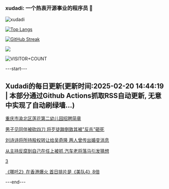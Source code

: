 ### xudadi: 一个热衷开源事业的程序员 👋

![xudadi](https://github-readme-stats-git-masterorgs-github-readme-stats-team.vercel.app/api?username=xudadi)

[![Top Langs](https://github-readme-stats.vercel.app/api/top-langs/?username=xudadi)](https://github.com/anuraghazra/github-readme-stats)

[![GitHub Streak](https://streak-stats.demolab.com?user=xudadi&locale=zh_Hans)](https://git.io/streak-stats)

![](https://raw.githubusercontent.com/xudadi/xudadi/main/assets/github-contribution-grid-snake.svg)

![VISITOR+COUNT](https://komarev.com/ghpvc/?username=xudadi&label=VISITOR+COUNT)


---start---

## Xudadi的每日更新(更新时间:2025-02-20 14:44:19 | 本部分通过Github Actions抓取RSS自动更新, 无意中实现了自动刷绿墙...)

[重庆市渝北区莲花第二幼儿园招聘简章](https://www.gongkaoleida.com/article/2294497)

[男子见同伴被砍四刀 将歹徒踹倒致其被"反杀"砸死](https://m.163.com/news/article/JOPAC55505568HMT.html)

[刘诗诗将所持股权转让给吴奇隆 两人曾传出婚变消息](https://m.163.com/news/article/JOR7NLB60534AAOK.html)

[从主持反腐到自己在任上被抓 汽车老将落马引发猜想](https://m.163.com/news/article/JOR73EOR0001899O.html)

[3](https://m.163.com/touch/news/sub/domestic)

[《哪吒2》在香港爆火 首日排片是《美队4》8倍](https://m.163.com/news/article/JOR0PQ710512B07B.html)

---end---

